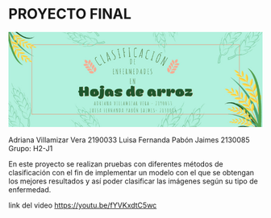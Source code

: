 # PROYECTO FINAL
<img src="Banner.jpeg" style="width:1200px;">

Adriana Villamizar Vera  2190033
Luisa Fernanda Pabón Jaimes 2130085
Grupo: H2-J1

En este proyecto se realizan pruebas con diferentes métodos de clasificación con el fin de implementar un modelo con el que se obtengan los mejores resultados y así poder clasificar las imágenes según su tipo de enfermedad.

link del video
https://youtu.be/fYVKxdtC5wc
